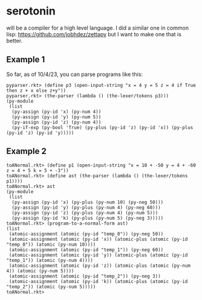 # serotonin
will be a compiler for a high level language. I did a similar one in common lisp: https://github.com/jobhdez/zettapy but I want to make one that is better.

## Example 1

So far, as of 10/4/23, you can parse programs like this:

```racket
pyparser.rkt> (define p3 (open-input-string "x = 4 y = 5 z = 4 if True then z + x else z+y"))
pyparser.rkt> (the-parser (lambda () (the-lexer/tokens p3)))
(py-module
 (list
  (py-assign (py-id 'x) (py-num 4))
  (py-assign (py-id 'y) (py-num 5))
  (py-assign (py-id 'z) (py-num 4))
  (py-if-exp (py-bool 'True) (py-plus (py-id 'z) (py-id 'x)) (py-plus (py-id 'z) (py-id 'y)))))
```

## Example 2

```racket
toANormal.rkt> (define p1 (open-input-string "x = 10 + -50 y = 4 + -60 z = 4 + 5 k = 5 + -3"))
toANormal.rkt> (define ast (the-parser (lambda () (the-lexer/tokens p1))))
toANormal.rkt> ast
(py-module
 (list
  (py-assign (py-id 'x) (py-plus (py-num 10) (py-neg 50)))
  (py-assign (py-id 'y) (py-plus (py-num 4) (py-neg 60)))
  (py-assign (py-id 'z) (py-plus (py-num 4) (py-num 5)))
  (py-assign (py-id 'k) (py-plus (py-num 5) (py-neg 3)))))
toANormal.rkt> (program-to-a-normal-form ast)
(list
 (atomic-assignment (atomic (py-id "temp_0")) (py-neg 50))
 (atomic-assignment (atomic (py-id 'x)) (atomic-plus (atomic (py-id "temp_0")) (atomic (py-num 10))))
 (atomic-assignment (atomic (py-id "temp_1")) (py-neg 60))
 (atomic-assignment (atomic (py-id 'y)) (atomic-plus (atomic (py-id "temp_1")) (atomic (py-num 4))))
 (atomic-assignment (atomic (py-id 'z)) (atomic-plus (atomic (py-num 4)) (atomic (py-num 5))))
 (atomic-assignment (atomic (py-id "temp_2")) (py-neg 3))
 (atomic-assignment (atomic (py-id 'k)) (atomic-plus (atomic (py-id "temp_2")) (atomic (py-num 5)))))
toANormal.rkt>
```
